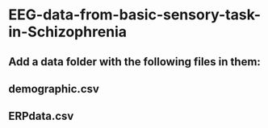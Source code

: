 # EEG-data-from-basic-sensory-task-in-Schizophrenia


## Add a data folder with the following files in them:
## demographic.csv
## ERPdata.csv